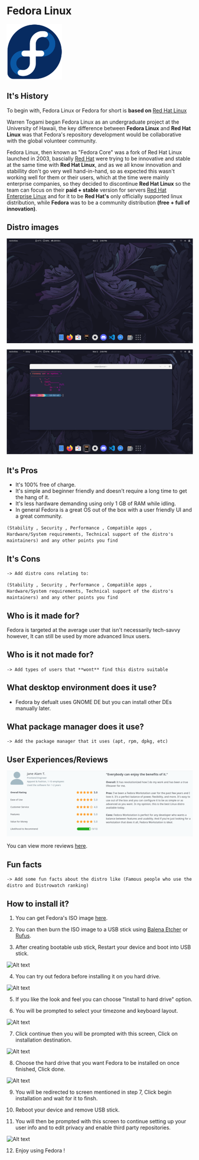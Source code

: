 # Fedora Linux

<img src="resources/fedora-logo.png"  width="150" height="150">

<br/>

## It's History
To begin with, Fedora Linux or Fedora for short is **based on** [Red Hat Linux](https://en.wikipedia.org/wiki/Red_Hat_Linux)


Warren Togami began Fedora Linux as an undergraduate project at the University of Hawaii, the key difference between **Fedora Linux** and **Red Hat Linux** was that Fedora's repository development would be collaborative with the global volunteer community.

 Fedora Linux, then known as "Fedora Core" was a fork of Red Hat Linux launched in 2003, bascially [Red Hat](https://en.wikipedia.org/wiki/Red_Hat) were trying to be innovative and stable at the same time with **Red Hat Linux**, and as we all know innovation and stabillity don't go very well hand-in-hand, so as expected this wasn't working well for them or their users, which at the time were mainly enterprise companies, so they decided to discontinue **Red Hat Linux** so the team can focus on their **paid + stable** version for servers [Red Hat Enterprise Linux](https://en.wikipedia.org/wiki/Red_Hat_Enterprise_Linux) and for it to be **Red Hat's** only officially supported linux distribution, while **Fedora** was to be a community distribution **(free + full of innovation)**.


## Distro images
![Alt text](resources/desktop.png)

![Alt text](resources/terminal.png)

## It's Pros
- It's 100% free of charge.
- It's simple and beginner friendly and doesn't require a long time to get the hang of it.
- It's less hardware demanding using only 1 GB of RAM while idling.
- In general Fedora is a great OS out of the box with a user friendly UI and a great community.

``(Stability , Security , Performance , Compatible apps , Hardware/System requirements, Technical support of the distro's maintainers) and any other points you find``
## It's Cons
``-> Add distro cons relating to: ``

``(Stability , Security , Performance , Compatible apps , Hardware/System requirements, Technical support of the distro's maintainers) and any other points you find``

## Who is it made for?
Fedora is targeted at the average user that isn't necessarily tech-savvy however, It can still be used by more advanced linux users.
## Who is it **not** made for?
``-> Add types of users that **wont** find this distro suitable``

## What desktop environment does it use?
- Fedora by defualt uses GNOME DE but you can install other DEs manually later.

## What package manager does it use?
``-> Add the package manager that it uses (apt, rpm, dpkg, etc)``
## User Experiences/Reviews
![Alt text](resources/user-review.png)


You can view more reviews [here](https://www.capterra.com/p/229028/Fedora-Workstation/reviews/#:~:text=Pros%3A%20I've%20been%20a,best%20Linux%20distro%20available%20today.).
## Fun facts
``-> Add some fun facts about the distro like (Famous people who use the distro and Distrowatch ranking) ``
## How to install it?
1. You can get Fedora's ISO image [here](https://getfedora.org/en/workstation/download/).

2. You can then burn the ISO image to a USB stick using [Balena Etcher](https://www.balena.io/etcher) or [Rufus](https://rufus.ie/en/).

3. After creating bootable usb stick, Restart your device and boot into USB stick.

![Alt text](https://www.linuxtechi.com/wp-content/uploads/2022/05/Choose-Start-Fedora-Workstation-Live-36.png?ezimgfmt=ng:webp/ngcb22)

4. You can try out fedora before installing it on you hard drive.

![Alt text](https://d3t0tbmlie281e.cloudfront.net/igi/framework/BrPgH5c1ZOPpKxPP.medium)

5. If you like the look and feel you can choose "Install to hard drive" option.

6. You will be prompted to select your timezone and keyboard layout.

![Alt text](https://www.linuxtechi.com/wp-content/uploads/2022/05/Language-Selection-Fedora36-Installation-768x576.png?ezimgfmt=ng:webp/ngcb22)

7. Click continue then you will be prompted with this screen, Click on installation destination.

![Alt text](https://www.linuxtechi.com/wp-content/uploads/2022/05/Default-Installation-Summary-Fedora36-workstation-768x576.png?ezimgfmt=ng:webp/ngcb22)

8. Choose the hard drive that you want Fedora to be installed on once finished, Click done.

![Alt text](https://www.linuxtechi.com/wp-content/uploads/2022/05/Automatic-Storage-configuration-Fedora36-workstation-installation-768x576.png?ezimgfmt=ng:webp/ngcb22)

9. You will be redirected to screen mentioned in step 7, Click begin installation and wait for it to finsh.

10. Reboot your device and remove USB stick.

11. You will then be prompted with this screen to continue setting up your user info and to edit privacy and enable third party repositories.

![Alt text](https://www.linuxtechi.com/wp-content/uploads/2022/05/Start-Setup-Fedora-36-Linux-768x576.png?ezimgfmt=ng:webp/ngcb22)

12. Enjoy using Fedora !



